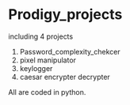 # Prodigy_projects
including 4 projects
1. Password_complexity_chekcer
2. pixel manipulator
3. keylogger
4. caesar encrypter decrypter

All are coded in python.
